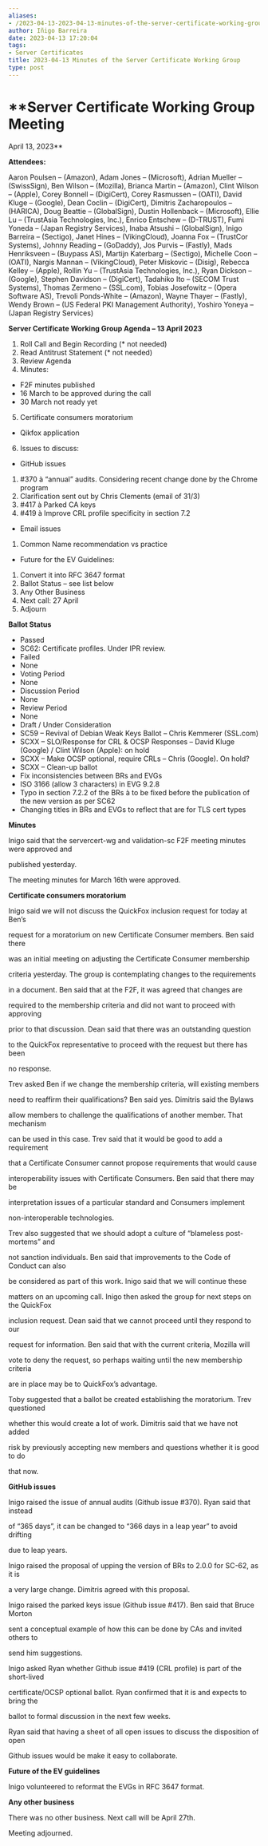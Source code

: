 ```yaml
---
aliases:
- /2023-04-13-2023-04-13-minutes-of-the-server-certificate-working-group/
author: Iñigo Barreira
date: 2023-04-13 17:20:04
tags:
- Server Certificates
title: 2023-04-13 Minutes of the Server Certificate Working Group
type: post
---
```


# **Server Certificate Working Group Meeting

April 13, 2023**

**Attendees:**

Aaron Poulsen – (Amazon), Adam Jones – (Microsoft), Adrian Mueller – (SwissSign), Ben Wilson – (Mozilla), Brianca Martin – (Amazon), Clint Wilson – (Apple), Corey Bonnell – (DigiCert), Corey Rasmussen – (OATI), David Kluge – (Google), Dean Coclin – (DigiCert), Dimitris Zacharopoulos – (HARICA), Doug Beattie – (GlobalSign), Dustin Hollenback – (Microsoft), Ellie Lu – (TrustAsia Technologies, Inc.), Enrico Entschew – (D-TRUST), Fumi Yoneda – (Japan Registry Services), Inaba Atsushi – (GlobalSign), Inigo Barreira – (Sectigo), Janet Hines – (VikingCloud), Joanna Fox – (TrustCor Systems), Johnny Reading – (GoDaddy), Jos Purvis – (Fastly), Mads Henriksveen – (Buypass AS), Martijn Katerbarg – (Sectigo), Michelle Coon – (OATI), Nargis Mannan – (VikingCloud), Peter Miskovic – (Disig), Rebecca Kelley – (Apple), Rollin Yu – (TrustAsia Technologies, Inc.), Ryan Dickson – (Google), Stephen Davidson – (DigiCert), Tadahiko Ito – (SECOM Trust Systems), Thomas Zermeno – (SSL.com), Tobias Josefowitz – (Opera Software AS), Trevoli Ponds-White – (Amazon), Wayne Thayer – (Fastly), Wendy Brown – (US Federal PKI Management Authority), Yoshiro Yoneya – (Japan Registry Services)

**Server Certificate Working Group Agenda – 13 April 2023**

1. Roll Call and Begin Recording (\* not needed)
1. Read Antitrust Statement (\* not needed)
1. Review Agenda
1. Minutes:

- F2F minutes published
- 16 March to be approved during the call
- 30 March not ready yet

5. Certificate consumers moratorium

- Qikfox application

6. Issues to discuss:

- GitHub issues

1. #370 à “annual” audits. Considering recent change done by the Chrome program
1. Clarification sent out by Chris Clements (email of 31/3)
1. #417 à Parked CA keys
1. #419 à Improve CRL profile specificity in section 7.2

- Email issues

1. Common Name recommendation vs practice

- Future for the EV Guidelines:

1. Convert it into RFC 3647 format
1. Ballot Status – see list below
1. Any Other Business
1. Next call: 27 April
1. Adjourn

**Ballot Status**

- Passed
- SC62: Certificate profiles. Under IPR review.
- Failed
- None
- Voting Period
- None
- Discussion Period
- None
- Review Period
- None
- Draft / Under Consideration
- SC59 – Revival of Debian Weak Keys Ballot – Chris Kemmerer (SSL.com)
- SCXX – SLO/Response for CRL & OCSP Responses – David Kluge (Google) / Clint Wilson (Apple): on hold
- SCXX – Make OCSP optional, require CRLs – Chris (Google). On hold?
- SCXX – Clean-up ballot
- Fix inconsistencies between BRs and EVGs
- ISO 3166 (allow 3 characters) in EVG 9.2.8
- Typo in section 7.2.2 of the BRs à to be fixed before the publication of the new version as per SC62
- Changing titles in BRs and EVGs to reflect that are for TLS cert types

**Minutes**

Inigo said that the servercert-wg and validation-sc F2F meeting minutes were approved and

published yesterday.

The meeting minutes for March 16th were approved.

**Certificate consumers moratorium**

Inigo said we will not discuss the QuickFox inclusion request for today at Ben’s

request for a moratorium on new Certificate Consumer members. Ben said there

was an initial meeting on adjusting the Certificate Consumer membership

criteria yesterday. The group is contemplating changes to the requirements

in a document. Ben said that at the F2F, it was agreed that changes are

required to the membership criteria and did not want to proceed with approving

prior to that discussion. Dean said that there was an outstanding question

to the QuickFox representative to proceed with the request but there has been

no response.

Trev asked Ben if we change the membership criteria, will existing members

need to reaffirm their qualifications? Ben said yes. Dimitris said the Bylaws

allow members to challenge the qualifications of another member. That mechanism

can be used in this case. Trev said that it would be good to add a requirement

that a Certificate Consumer cannot propose requirements that would cause

interoperability issues with Certificate Consumers. Ben said that there may be

interpretation issues of a particular standard and Consumers implement

non-interoperable technologies.

Trev also suggested that we should adopt a culture of “blameless post-mortems” and

not sanction individuals. Ben said that improvements to the Code of Conduct can also

be considered as part of this work. Inigo said that we will continue these

matters on an upcoming call. Inigo then asked the group for next steps on the QuickFox

inclusion request. Dean said that we cannot proceed until they respond to our

request for information. Ben said that with the current criteria, Mozilla will

vote to deny the request, so perhaps waiting until the new membership criteria

are in place may be to QuickFox’s advantage.

Toby suggested that a ballot be created establishing the moratorium. Trev questioned

whether this would create a lot of work. Dimitris said that we have not added

risk by previously accepting new members and questions whether it is good to do

that now.

**GitHub issues**

Inigo raised the issue of annual audits (Github issue #370). Ryan said that instead

of “365 days”, it can be changed to “366 days in a leap year” to avoid drifting

due to leap years.

Inigo raised the proposal of upping the version of BRs to 2.0.0 for SC-62, as it is

a very large change. Dimitris agreed with this proposal.

Inigo raised the parked keys issue (Github issue #417). Ben said that Bruce Morton

sent a conceptual example of how this can be done by CAs and invited others to

send him suggestions.

Inigo asked Ryan whether Github issue #419 (CRL profile) is part of the short-lived

certificate/OCSP optional ballot. Ryan confirmed that it is and expects to bring the

ballot to formal discussion in the next few weeks.

Ryan said that having a sheet of all open issues to discuss the disposition of open

Github issues would be make it easy to collaborate.

**Future of the EV guidelines**

Inigo volunteered to reformat the EVGs in RFC 3647 format.

**Any other business**

There was no other business. Next call will be April 27th.

Meeting adjourned.